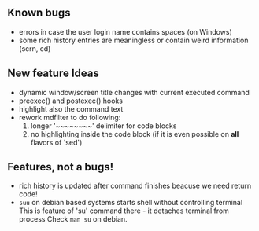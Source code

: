 ## Known bugs
- errors in case the user login name contains spaces (on Windows)
- some rich history entries are meaningless or contain weird information (scrn, cd)

## New feature Ideas
- dynamic window/screen title changes with current executed command
- preexec() and postexec() hooks
- highlight also the command text
- rework mdfilter to do following:
  1. longer '~~~~~~~~' delimiter for code blocks
  2. no highlighting inside the code block
  (if it is even possible on **all** flavors of 'sed')

## Features, not a bugs!
- rich history is updated after command finishes beacuse we need return code!
- `suu` on debian based systems starts shell without controlling terminal
  This is feature of 'su' command there - it detaches terminal from process
  Check `man su` on debian.

